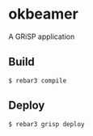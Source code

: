 okbeamer
=====

A GRiSP application

Build
-----

    $ rebar3 compile

Deploy
------

    $ rebar3 grisp deploy
